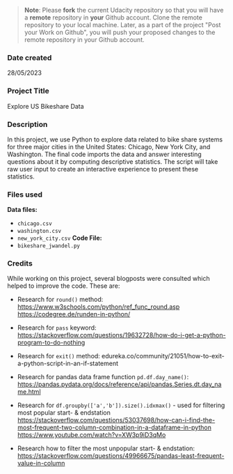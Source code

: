 >**Note**: Please **fork** the current Udacity repository so that you will have a **remote** repository in **your** Github account. Clone the remote repository to your local machine. Later, as a part of the project "Post your Work on Github", you will push your proposed changes to the remote repository in your Github account.

### Date created
28/05/2023

### Project Title
Explore US Bikeshare Data

### Description
In this project, we use Python to explore data related to bike share systems for three major cities in the United States: Chicago, New York City, and Washington. The final code imports the data and answer interesting questions about it by computing descriptive statistics. The script will take raw user input to create an interactive experience to present these statistics.

### Files used
**Data files:**
* `chicago.csv`
* `washington.csv`
* `new_york_city.csv`
**Code File:**
* `bikeshare_jwandel.py`

### Credits
While working on this project, several blogposts were consulted which helped to improve the code. These are:
* Research for `round()` method:
https://www.w3schools.com/python/ref_func_round.asp
https://codegree.de/runden-in-python/

* Research for `pass` keyword:
https://stackoverflow.com/questions/19632728/how-do-i-get-a-python-program-to-do-nothing

* Research for `exit()` method:
edureka.co/community/21051/how-to-exit-a-python-script-in-an-if-statement

* Research for pandas data frame function `pd.df.day_name()`:
https://pandas.pydata.org/docs/reference/api/pandas.Series.dt.day_name.html

* Research for `df.groupby(['a','b']).size().idxmax()` - used for filtering most popular start- & endstation
https://stackoverflow.com/questions/53037698/how-can-i-find-the-most-frequent-two-column-combination-in-a-dataframe-in-python
https://www.youtube.com/watch?v=XW3p9iD3qMo

* Research how to filter the most unpopular start- & endstation: 
https://stackoverflow.com/questions/49966675/pandas-least-frequent-value-in-column

